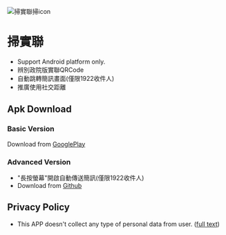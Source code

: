 ![掃實聯掃icon](https://github.com/k27n/scanForTaiwan/blob/main/ic_launcher.png?raw=true "掃實聯掃icon")
# 掃實聯
* Support Android platform only.
* 辨別政院版實聯QRCode
* 自動跳轉簡訊畫面(僅限1922收件人)
* 推廣使用社交距離

## Apk Download
### Basic Version
Download from [GooglePlay](https://play.google.com/store/apps/details?id=com.snf)

### Advanced Version
* "長按螢幕"開啟自動傳送簡訊(僅限1922收件人)
* Download from [Github](https://github.com/k27n/scanForTaiwan/raw/main/掃實聯_Advanced.apk)

## Privacy Policy
* This APP doesn't collect any type of personal data from user. ([full text](https://github.com/k27n/scanForTaiwan/blob/main/PrivacyPolicy.md))
